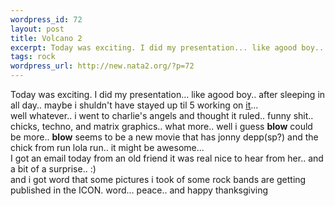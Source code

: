 ```yaml
--- 
wordpress_id: 72
layout: post
title: Volcano 2
excerpt: Today was exciting. I did my presentation... like agood boy.. after sleeping in all day.. maybe i shuldn't have stayed up til 5 working on it... well whatever.. i went to charlie's angels and thought it ruled.. funny shit.. chicks, techno, and matrix graphics.. what more.. well i guess blow could be more.. blow seems to be a new movie...
tags: rock
wordpress_url: http://new.nata2.org/?p=72
---
```

Today was exciting. I did my presentation... like agood boy.. after sleeping in all day.. maybe i shuldn't have stayed up til 5 working on <a href="http://www.nata2.org/volcano">it</a>... <br>well whatever.. i went to charlie's angels and thought it ruled.. funny shit.. chicks, techno, and matrix graphics.. what more.. well i guess <b>blow</b> could be more.. <b>blow</b> seems to be a new movie that has jonny depp(sp?) and the chick from run lola run.. it might be awesome... <br>I got an email today from an old friend it was real nice to hear from her.. and a bit of a surprise.. :) <br> and i got word that some pictures i took of some rock bands are getting published in the ICON. word... peace.. and happy thanksgiving
